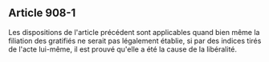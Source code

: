 Article 908-1
----
Les dispositions de l'article précédent sont applicables quand bien même la
filiation des gratifiés ne serait pas légalement établie, si par des indices
tirés de l'acte lui-même, il est prouvé qu'elle a été la cause de la libéralité.
